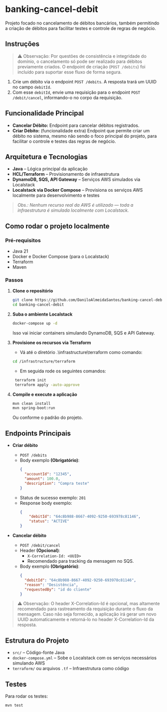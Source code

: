 # banking-cancel-debit

Projeto focado no cancelamento de débitos bancários, também permitindo a criação de débitos para facilitar testes e controle de regras de negócio.

## Instruções

> ⚠️ Observação: Por questões de consistência e integridade do domínio, o cancelamento só pode ser realizado para débitos previamente criados. O endpoint de criação (`POST /debits`) foi incluído para suportar esse fluxo de forma segura.

1. Crie um débito via o endpoint `POST /debits`. A resposta trará um UUID no campo `debitId`.
2. Com esse `debitId`, envie uma requisição para o endpoint `POST /debit/cancel`, informando-o no corpo da requisição.


## Funcionalidade Principal

- **Cancelar Débito:** Endpoint para cancelar débitos registrados.
- **Criar Débito:** (funcionalidade extra) Endpoint que permite criar um débito no sistema, mesmo não sendo o foco principal do projeto, para facilitar o controle e testes das regras de negócio.

## Arquitetura e Tecnologias

- **Java** – Lógica principal da aplicação
- **HCL/Terraform** – Provisionamento de infraestrutura
- **DynamoDB, SQS, API Gateway** – Serviços AWS simulados via Localstack
- **Localstack via Docker Compose** – Provisiona os serviços AWS localmente para desenvolvimento e testes

> _Obs.: Nenhum recurso real da AWS é utilizado — toda a infraestrutura é simulada localmente com Localstack._

## Como rodar o projeto localmente

### Pré-requisitos

- Java 21
- Docker e Docker Compose (para o Localstack)
- Terraform
- Maven

### Passos

1. **Clone o repositório**
    ```bash
    git clone https://github.com/DaniloAlmeidaSantos/banking-cancel-debit.git
    cd banking-cancel-debit
    ```

2. **Suba o ambiente Localstack**
    ```bash
    docker-compose up -d
    ```
   Isso vai iniciar containers simulando DynamoDB, SQS e API Gateway.


3. **Provisione os recursos via Terraform**
    - Vá até o diretório .\infrastructure\terraform como comando:
    ```bash
    cd /infrastructure/terraform
    ```
   - Em seguida rode os seguintes comandos:
   ```bash
    terraform init
    terraform apply -auto-approve
    ```
   

4. **Compile e execute a aplicação**
    ```bash
    mvn clean install
    mvn spring-boot:run
    ```
   Ou conforme o padrão do projeto.

## Endpoints Principais

- **Criar débito**
    - `POST /debits`
    - Body exemplo **(Obrigatório)**: 
      ```json
      {
        "accountId": "12345",
        "amount": 100.0,
        "description": "Compra teste"
      }
      ```
    - Status de sucesso exemplo: `201`
    - Response body exemplo:
        ```json
        {
            "debitId": "64c8b988-8667-4092-9250-693978c81146",
            "status": "ACTIVE"
        }
        ```
  

- **Cancelar débito**
    - `POST /debit/cancel`
    - Header **(Opcional)**:
       - `X-Correlation-Id: <UUID>`
       - Recomendado para tracking da mensagem no SQS.
    - Body exemplo **(Obrigatório)**:
      ```json
      {
        "debitId": "64c8b988-8667-4092-9250-693978c81146",
        "reason": "Desistência",
        "requestedBy": "id do cliente"
      }
      ```
      
> ⚠️ Observação: O header X-Correlation-Id é opcional, mas altamente recomendado para rastreamento da requisição durante o fluxo da mensagem. Caso não seja fornecido, a aplicação irá gerar um novo UUID automaticamente e retorná-lo no header X-Correlation-Id da resposta. 


## Estrutura do Projeto

- `src/` – Código-fonte Java
- `docker-compose.yml` – Sobe o Localstack com os serviços necessários simulando AWS
- `terraform/` ou arquivos `.tf` – Infraestrutura como código

## Testes

Para rodar os testes:
```bash
mvn test
```
